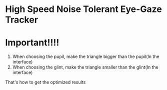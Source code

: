 # High Speed Noise Tolerant Eye-Gaze Tracker
# Important!!!!
1. When choosing the pupil, make the triangle bigger than the pupil(In the interface)
2. When choosing the glint, make the triangle smaller than the glint(In the interface) 

That's how to get the optimized results
